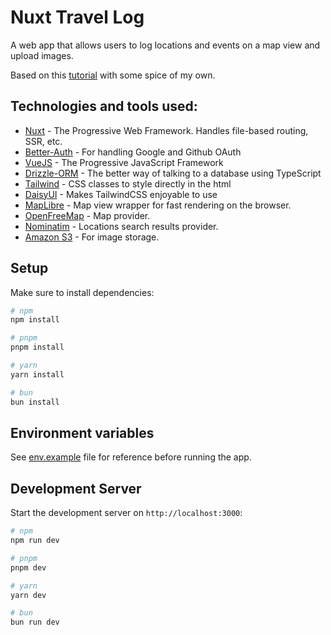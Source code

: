 # Nuxt Travel Log

A web app that allows users to log locations and events on a map view and upload images.

Based on this [tutorial](https://nuxt.com/docs/getting-started/introduction) with some spice of my own.

## Technologies and tools used:

- [Nuxt](nuxt.com) - The Progressive Web Framework. Handles file-based routing, SSR, etc.
- [Better-Auth](https://www.better-auth.com/) - For handling Google and Github OAuth
- [VueJS](https://vuejs.org/) - The Progressive JavaScript Framework
- [Drizzle-ORM](https://orm.drizzle.team/) - The better way of talking to a database using TypeScript
- [Tailwind](https://tailwindcss.com/) - CSS classes to style directly in the html
- [DaisyUI](https://daisyui.com/) - Makes TailwindCSS enjoyable to use
- [MapLibre](https://maplibre.org/) - Map view wrapper for fast rendering on the browser.
- [OpenFreeMap](https://openfreemap.org/) - Map provider.
- [Nominatim](https://nominatim.org/) - Locations search results provider.
- [Amazon S3](https://aws.amazon.com/s3/) - For image storage.

## Setup

Make sure to install dependencies:

```bash
# npm
npm install

# pnpm
pnpm install

# yarn
yarn install

# bun
bun install
```

## Environment variables

See [env.example](https://github.com/HelloCigar/nuxt-travel-log/blob/master/.env.example) file for reference before running the app.

## Development Server

Start the development server on `http://localhost:3000`:

```bash
# npm
npm run dev

# pnpm
pnpm dev

# yarn
yarn dev

# bun
bun run dev
```
